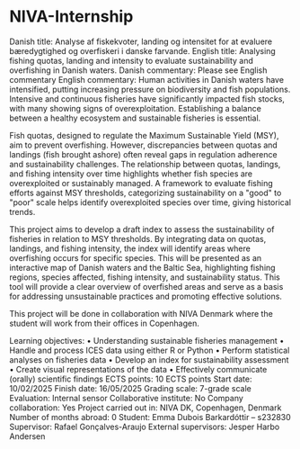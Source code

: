 # NIVA-Internship

Danish title:
Analyse af fiskekvoter, landing og intensitet for at evaluere bæredygtighed og overfiskeri i danske farvande.
English title: 
Analysing fishing quotas, landing and intensity to evaluate sustainability and overfishing in Danish waters.
Danish commentary:
Please see English commentary
English commentary:
Human activities in Danish waters have intensified, putting increasing pressure on biodiversity and fish populations. Intensive and continuous fisheries have significantly impacted fish stocks, with many showing signs of overexploitation. Establishing a balance between a healthy ecosystem and sustainable fisheries is essential.

Fish quotas, designed to regulate the Maximum Sustainable Yield (MSY), aim to prevent overfishing. However, discrepancies between quotas and landings (fish brought ashore) often reveal gaps in regulation adherence and sustainability challenges. The relationship between quotas, landings, and fishing intensity over time highlights whether fish species are overexploited or sustainably managed. A framework to evaluate fishing efforts against MSY thresholds, categorizing sustainability on a "good" to "poor" scale helps identify overexploited species over time, giving historical trends.

This project aims to develop a draft index to assess the sustainability of fisheries in relation to MSY thresholds. By integrating data on quotas, landings, and fishing intensity, the index will identify areas where overfishing occurs for specific species. This will be presented as an interactive map of Danish waters and the Baltic Sea, highlighting fishing regions, species affected, fishing intensity, and sustainability status. This tool will provide a clear overview of overfished areas and serve as a basis for addressing unsustainable practices and promoting effective solutions.

This project will be done in collaboration with NIVA Denmark where the student will work from their offices in Copenhagen.

Learning objectives:
•	Understanding sustainable fisheries management
•	Handle and process ICES data using either R or Python
•	Perform statistical analyses on fisheries data
•	Develop an index for sustainability assessment
•	Create visual representations of the data 
•	Effectively  communicate (orally) scientific findings 
ECTS points: 10 ECTS points
Start date: 10/02/2025
Finish date: 16/05/2025
Grading scale: 7-grade scale
Evaluation: Internal sensor
Collaborative institute: No
Company collaboration: Yes
Project carried out in: NIVA DK, Copenhagen, Denmark
Number of months abroad: 0
Student: Emma Dubois Barkardóttir – s232830
Supervisor: Rafael Gonçalves-Araujo
External supervisors: Jesper Harbo Andersen
